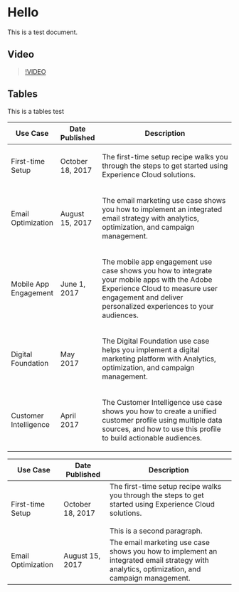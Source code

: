 # Hello

This is a test document.

## Video

>[!VIDEO](https://www.youtube.com/watch?v=QjvzCTqkBDQ)


## Tables


This is a tables test

<table class="table" id="topic_bm5_gl2_vz__table_558E0B0AECB84969825705EC62FA1BB2"><colgroup><col style="width:19.746376811594203%"><col style="width:18.11594202898551%"><col style="width:62.137681159420296%"></colgroup><thead class="thead">
          <tr class="row">
            <th class="entry" id="topic_bm5_gl2_vz__table_558E0B0AECB84969825705EC62FA1BB2__entry__1">Use Case 
            </th>
            <th class="entry" id="topic_bm5_gl2_vz__table_558E0B0AECB84969825705EC62FA1BB2__entry__2">Date Published 
            </th>
            <th class="entry" id="topic_bm5_gl2_vz__table_558E0B0AECB84969825705EC62FA1BB2__entry__3">Description 
            </th>
          </tr>
        </thead><tbody class="tbody">
          <tr class="row">
            <td class="entry" headers="topic_bm5_gl2_vz__table_558E0B0AECB84969825705EC62FA1BB2__entry__1 ">
              <p class="p">First-time Setup 
              </p>
            </td>
            <td class="entry" headers="topic_bm5_gl2_vz__table_558E0B0AECB84969825705EC62FA1BB2__entry__2 ">
              <p class="p">October 18, 2017 
              </p>
            </td>
            <td class="entry" headers="topic_bm5_gl2_vz__table_558E0B0AECB84969825705EC62FA1BB2__entry__3 ">
              <p class="p">The first-time setup recipe walks you through the steps to
                get started using Experience Cloud solutions. 
              </p>
            </td>
          </tr>
          <tr class="row">
            <td class="entry" headers="topic_bm5_gl2_vz__table_558E0B0AECB84969825705EC62FA1BB2__entry__1 ">
              <p class="p">Email Optimization 
              </p>
            </td>
            <td class="entry" headers="topic_bm5_gl2_vz__table_558E0B0AECB84969825705EC62FA1BB2__entry__2 ">
              <p class="p">August 15, 2017 
              </p>
            </td>
            <td class="entry" headers="topic_bm5_gl2_vz__table_558E0B0AECB84969825705EC62FA1BB2__entry__3 ">
              <p class="p">The email marketing use case shows you how to implement an
                integrated email strategy with analytics, optimization, and campaign
                management. 
              </p>
            </td>
          </tr>
          <tr class="row">
            <td class="entry" headers="topic_bm5_gl2_vz__table_558E0B0AECB84969825705EC62FA1BB2__entry__1 ">
              <p class="p">Mobile App Engagement 
              </p>
            </td>
            <td class="entry" headers="topic_bm5_gl2_vz__table_558E0B0AECB84969825705EC62FA1BB2__entry__2 ">
              <p class="p">June 1, 2017 
              </p>
            </td>
            <td class="entry" headers="topic_bm5_gl2_vz__table_558E0B0AECB84969825705EC62FA1BB2__entry__3 ">
              <p class="p"> The mobile app engagement use case shows you how to
                integrate your mobile apps with the Adobe Experience Cloud to measure user
                engagement and deliver personalized experiences to your audiences. 
              </p>
            </td>
          </tr>
          <tr class="row">
            <td class="entry" headers="topic_bm5_gl2_vz__table_558E0B0AECB84969825705EC62FA1BB2__entry__1 ">
              <p class="p">Digital Foundation 
              </p>
            </td>
            <td class="entry" headers="topic_bm5_gl2_vz__table_558E0B0AECB84969825705EC62FA1BB2__entry__2 ">
              <p class="p">May 2017 
              </p>
            </td>
            <td class="entry" headers="topic_bm5_gl2_vz__table_558E0B0AECB84969825705EC62FA1BB2__entry__3 ">
              <p class="p"> The Digital Foundation use case helps you implement a
                digital marketing platform with Analytics, optimization, and campaign
                management. 
              </p>
            </td>
          </tr>
          <tr class="row">
            <td class="entry" headers="topic_bm5_gl2_vz__table_558E0B0AECB84969825705EC62FA1BB2__entry__1 ">
              <p class="p">Customer Intelligence 
              </p>
            </td>
            <td class="entry" headers="topic_bm5_gl2_vz__table_558E0B0AECB84969825705EC62FA1BB2__entry__2 ">
              <p class="p">April 2017 
              </p>
            </td>
            <td class="entry" headers="topic_bm5_gl2_vz__table_558E0B0AECB84969825705EC62FA1BB2__entry__3 ">
              <p class="p"> The Customer Intelligence use case shows you how to create
                a unified customer profile using multiple data sources, and how to use this
                profile to build actionable audiences. 
              </p>
            </td>
          </tr>
        </tbody></table>

| Use Case | Date Published| Description |
| --- | --- | --- |
| First-time Setup | October 18, 2017 | The first-time setup recipe walks you through the steps to get started using Experience Cloud solutions.<br/><br/>This is a second paragraph. |
| Email Optimization | August 15, 2017 | The email marketing use case shows you how to implement an integrated email strategy with analytics, optimization, and campaign management. |
